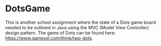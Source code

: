 # DotsGame
This is another school assignment where the state of a Dots game board needed to be outlined in Java using the MVC (Model View Controller) design pattern. The game of Dots can be found here: https://www.gamesxl.com/think/two-dots.
